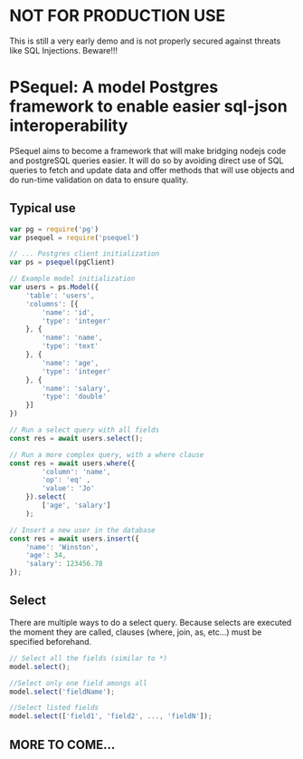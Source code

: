 # NOT FOR PRODUCTION USE

This is still a very early demo and is not properly secured against threats like SQL Injections. Beware!!!

# PSequel: A model Postgres framework to enable easier sql-json interoperability

PSequel aims to become a framework that will make bridging nodejs code and postgreSQL queries easier. It will do so by avoiding direct use of SQL queries to fetch and update data and offer methods that will use objects and do run-time validation on data to ensure quality.

## Typical use
```javascript
var pg = require('pg')
var psequel = require('psequel')

// ... Postgres client initialization
var ps = psequel(pgClient)

// Example model initialization
var users = ps.Model({
    'table': 'users',
    'columns': [{
        'name': 'id',
        'type': 'integer'
    }, {
        'name': 'name',
        'type': 'text'
    }, {
        'name': 'age',
        'type': 'integer'
    }, {
        'name': 'salary',
        'type': 'double'
    }]
})

// Run a select query with all fields
const res = await users.select();

// Run a more complex query, with a where clause
const res = await users.where({
        'column': 'name',
        'op': 'eq' ,
        'value': 'Jo'
    }).select(
        ['age', 'salary']
    );

// Insert a new user in the database
const res = await users.insert({
    'name': 'Winston',
    'age': 34,
    'salary': 123456.78 
});
```

## Select

There are multiple ways to do a select query. Because selects are executed the moment they are called, clauses (where, join, as, etc...) must be specified beforehand.

```javascript
// Select all the fields (similar to *)
model.select();

//Select only one field amongs all
model.select('fieldName');

//Select listed fields
model.select(['field1', 'field2', ..., 'fieldN']);
```
## MORE TO COME...